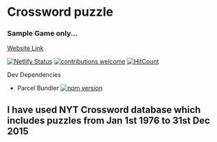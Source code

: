 # Crossword puzzle
### Sample Game only...

[Website Link](https://app.netlify.com/sites/gamecrossword/deploys)

[![Netlify Status](https://api.netlify.com/api/v1/badges/ff2aa327-6693-4814-8d4e-f963ce356d44/deploy-status)](https://app.netlify.com/sites/gamecrossword/deploys)
[![contributions welcome](https://img.shields.io/badge/contributions-welcome-brightgreen.svg?style=flat)](https://github.com/fearless23/Crossword/issues) [![HitCount](http://hits.dwyl.com/fearless23/Crossword.svg)](http://hits.dwyl.com/fearless23/Crossword)

Dev Dependencies
- Parcel Bundler [![npm version](https://badge.fury.io/js/parcel-bundler.svg)](https://badge.fury.io/js/parcel-bundler)


## I have used NYT Crossword database which includes puzzles from Jan 1st 1976 to 31st Dec 2015